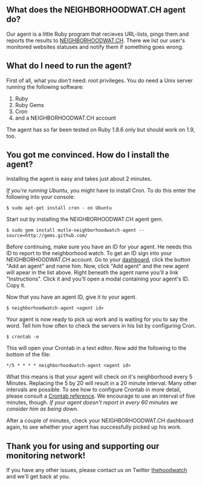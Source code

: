 ## What does the NEIGHBORHOODWAT.CH agent do?

Our agent is a little Ruby program that recieves URL-lists, pings them and reports the results to [NEIGHBORHOODWAT.CH][3]. There we list our user's monitored websites statuses and notify them if something goes wrong.

## What do I need to run the agent?

First of all, what you _don't_ need: root privileges. You do need a Unix server running the following software:

1. Ruby
2. Ruby Gems
3. Cron
4. and a NEIGHBORHOODWAT.CH account

The agent has so far been tested on Ruby 1.8.6 only but should work on 1.9, too.

## You got me convinced. How do I install the agent?

Installing the agent is easy and takes just about 2 minutes.

_If you're running Ubuntu_, you might have to install Cron. To do this enter the following into your console:

    $ sudo apt-get install cron - on Ubuntu

Start out by installing the NEIGHBORHOODWAT.CH agent gem.

    $ sudo gem install mutle-neighborhoodwatch-agent --source=http://gems.github.com/

Before continuing, make sure you have an ID for your agent. He needs this ID to report to the neighborhood watch. To get an ID sign into your NEIGHBORHOODWAT.CH account. Go to your [dashboard][1], click the button "Add an agent" and name him. Now, click "Add agent" and the new agent will apear in the list above. Right beneath the agent name you'll a link "Instructions". Click it and you'll open a modal containing your agent's ID. Copy it.

Now that you have an agent ID, give it to your agent.

    $ neighborhoodwatch-agent <agent id>

Your agent is now ready to pick up work and is waiting for you to say the word. Tell him how often to check the servers in his list by configuring Cron.

    $ crontab -e

This will open your Crontab in a text editor. Now add the following to the bottom of the file:

    */5 * * * * neighborhoodwatch-agent <agent id>

What this means is that your agent will check on it's neighborhood every 5 Minutes. Replacing the 5 by 20 will result in a 20 minute interval. Many other intervals are possible. To see how to configure Crontab in more detail, please consult a [Crontab reference][2]. We encourage to use an interval of five minutes, though. _If your agent doesn't report in every 60 minutes we consider him as being down._

After a couple of minutes, check your NEIGHBORHOODWAT.CH dashboard again, to see whether your agent has successfully picked up his work.

## Thank you for using and supporting our monitoring network!
  
If you have any other issues, please contact us on Twitter [thehoodwatch](https://twitter.com/thehoodwatch) and we'll get back at you.

[1]: http://neighborhoodwat.ch/dashboard (NEIGHBORHOODWAT.CH dashboard)
[2]: http://www.mostlygeek.com/tech-reference/crontab-reference/ (Mostly Geek: Crontab reference)
[3]: http://neighborhoodwat.ch/ (Free social website monitoring for you - NEIGHBORHOODWAT.CH)